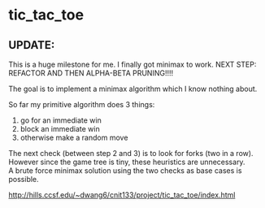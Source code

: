 # tic_tac_toe

## UPDATE:  

This is a huge milestone for me. I finally got minimax to work. 
NEXT STEP: REFACTOR AND THEN ALPHA-BETA PRUNING!!!!

The goal is to implement a minimax algorithm which I know nothing about.  
  
So far my primitive algorithm does 3 things:  
1. go for an immediate win  
2. block an immediate win  
3. otherwise make a random move  
  
The next check (between step 2 and 3) is to look for forks (two in a row).  
However since the game tree is tiny, these heuristics are unnecessary.  
A brute force minimax solution using the two checks as base cases is possible.  

http://hills.ccsf.edu/~dwang6/cnit133/project/tic_tac_toe/index.html

